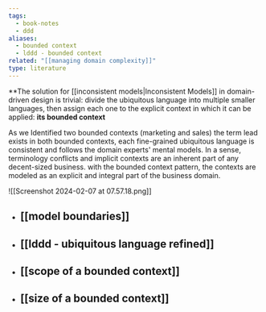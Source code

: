 ```yaml
---
tags:
  - book-notes
  - ddd
aliases:
  - bounded context
  - lddd - bounded context
related: "[[managing domain complexity]]"
type: literature
---
```


**The solution for [[inconsistent models|Inconsistent Models]] in domain-driven design is trivial: divide the ubiquitous language into multiple smaller languages, then assign each one to the explicit context in which it can be applied: **its bounded context**

As we Identified two bounded contexts (marketing and sales) the term lead exists in both bounded contexts, each fine-grained ubiquitous language is consistent and follows the domain experts' mental models.
In a sense, terminology conflicts and implicit contexts are an inherent part of any decent-sized business. with the bounded context pattern, the contexts are modeled as an explicit and integral part of the business domain.

![[Screenshot 2024-02-07 at 07.57.18.png]]



- ## [[model boundaries]]
- ## [[lddd - ubiquitous language refined]]
- ## [[scope of a bounded context]]
- ## [[size of a bounded context]]

